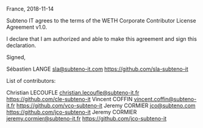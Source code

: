 France, 2018-11-14

Subteno IT agrees to the terms of the WETH Corporate Contributor License
Agreement v1.0.

I declare that I am authorized and able to make this agreement and sign this
declaration.

Signed,

Sébastien LANGE sla@subteno-it.com https://github.com/sla-subteno-it

List of contributors:

Christian LECOUFLE christian.lecoufle@subteno-it.fr https://github.com/cle-subteno-it
Vincent COFFIN vincent.coffin@subteno-it.fr https://github.com/vco-subteno-it
Jeremy CORMIER jco@subteno.com https://github.com/jco-subteno-it
Jeremy CORMIER jeremy.cormier@subteno-it.fr https://github.com/jco-subteno-it